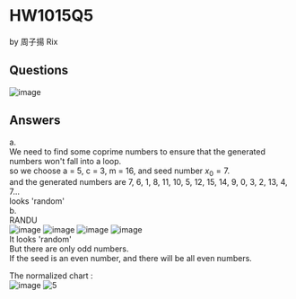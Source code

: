 # HW1015Q5

by 周子揚 Rix

## Questions 

![image](https://github.com/user-attachments/assets/ff45c0f7-5594-43c3-a4f1-aa21149cf166)

## Answers

a.  
We need to find some coprime numbers to ensure that the generated numbers won't fall into a loop.  
so we choose a = 5, c = 3, m = 16, and seed number $x_0 = 7$.  
and the generated numbers are 7, 6, 1, 8, 11, 10, 5, 12, 15, 14, 9, 0, 3, 2, 13, 4, 7...  
looks 'random'  
b.  
RANDU  
![image](https://github.com/user-attachments/assets/106f2f9e-b496-4a97-8248-1461fef7f646)
![image](https://github.com/user-attachments/assets/e3907781-91ab-4297-83e3-2d1d61b2d3b6)
![image](https://github.com/user-attachments/assets/28fff1f1-8a92-4d21-b4dd-1b10c9f4cfb8)
![image](https://github.com/user-attachments/assets/07810a6c-5272-469e-bac7-d371efb2ed26)  
It looks 'random'  
But there are only odd numbers.  
If the seed is an even number, and there will be all even numbers.  

The normalized chart :  
![image](https://github.com/user-attachments/assets/15fcc500-f235-4b64-8ded-2937cbf87dea)
![5](https://github.com/user-attachments/assets/3599a9d9-3144-439c-a70f-086b9d01db59)

